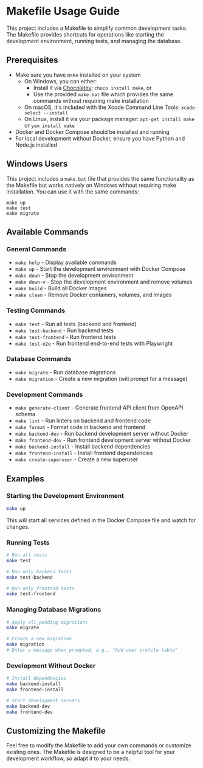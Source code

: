 # Makefile Usage Guide

This project includes a Makefile to simplify common development tasks. The Makefile provides shortcuts for operations like starting the development environment, running tests, and managing the database.

## Prerequisites

- Make sure you have `make` installed on your system
  - On Windows, you can either:
    - Install it via [Chocolatey](https://chocolatey.org/): `choco install make`, or
    - Use the provided `make.bat` file which provides the same commands without requiring make installation
  - On macOS, it's included with the Xcode Command Line Tools: `xcode-select --install`
  - On Linux, install it via your package manager: `apt-get install make` or `yum install make`
- Docker and Docker Compose should be installed and running
- For local development without Docker, ensure you have Python and Node.js installed

## Windows Users

This project includes a `make.bat` file that provides the same functionality as the Makefile but works natively on Windows without requiring make installation. You can use it with the same commands:

```batch
make up
make test
make migrate
```

## Available Commands

### General Commands

- `make help` - Display available commands
- `make up` - Start the development environment with Docker Compose
- `make down` - Stop the development environment
- `make down-v` - Stop the development environment and remove volumes
- `make build` - Build all Docker images
- `make clean` - Remove Docker containers, volumes, and images

### Testing Commands

- `make test` - Run all tests (backend and frontend)
- `make test-backend` - Run backend tests
- `make test-frontend` - Run frontend tests
- `make test-e2e` - Run frontend end-to-end tests with Playwright

### Database Commands

- `make migrate` - Run database migrations
- `make migration` - Create a new migration (will prompt for a message)

### Development Commands

- `make generate-client` - Generate frontend API client from OpenAPI schema
- `make lint` - Run linters on backend and frontend code
- `make format` - Format code in backend and frontend
- `make backend-dev` - Run backend development server without Docker
- `make frontend-dev` - Run frontend development server without Docker
- `make backend-install` - Install backend dependencies
- `make frontend-install` - Install frontend dependencies
- `make create-superuser` - Create a new superuser

## Examples

### Starting the Development Environment

```bash
make up
```

This will start all services defined in the Docker Compose file and watch for changes.

### Running Tests

```bash
# Run all tests
make test

# Run only backend tests
make test-backend

# Run only frontend tests
make test-frontend
```

### Managing Database Migrations

```bash
# Apply all pending migrations
make migrate

# Create a new migration
make migration
# Enter a message when prompted, e.g., "Add user profile table"
```

### Development Without Docker

```bash
# Install dependencies
make backend-install
make frontend-install

# Start development servers
make backend-dev
make frontend-dev
```

## Customizing the Makefile

Feel free to modify the Makefile to add your own commands or customize existing ones. The Makefile is designed to be a helpful tool for your development workflow, so adapt it to your needs.